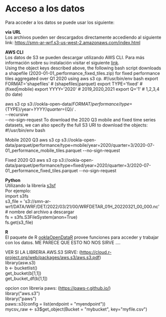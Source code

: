 # Acceso a los datos

Para acceder a los datos se puede usar los siguiente:

**vía URL**<br />
Los archivos pueden ser descargados directamente accediendo al siguiente link: https://smn-ar-wrf.s3-us-west-2.amazonaws.com/index.html

**AWS CLI**<br />
Los datos de S3 se pueden descargar utilizando AWS CLI. Para más información sobre su instalación visitar el siguiente 
[link](https://docs.aws.amazon.com/cli/latest/userguide/getting-started-install.html).<br />
Using the object keys described above, the following bash script downloads a shapefile (2020-01-01_performance_fixed_tiles.zip) for fixed performance tiles aggregated over Q1 2020 using aws s3 cp.
#!/usr/bin/env bash
export FORMAT='shapefiles' # (shapefiles|parquet)
export TYPE='fixed'        # (fixed|mobile)
export YYYY='2020'         # 2019,2020,2021
export Q='1'               # 1,2,3,4 (to date)

aws s3 cp s3://ookla-open-data/${FORMAT}/performance/type=${TYPE}/year=${YYYY}/quarter=${Q}/ . \
--recursive \
--no-sign-request
To download the 2020 Q3 mobile and fixed time series datasets, we can also specify the full S3 URI to download the objects:
#!/usr/bin/env bash

Mobile 2020 Q3
aws s3 cp s3://ookla-open-data/parquet/performance/type=mobile/year=2020/quarter=3/2020-07-01_performance_mobile_tiles.parquet --no-sign-request

Fixed 2020 Q3
aws s3 cp s3://ookla-open-data/parquet/performance/type=fixed/year=2020/quarter=3/2020-07-01_performance_fixed_tiles.parquet --no-sign-request

**Python**<br />
Utilizando la librería [s3sf](https://pypi.org/project/s3fs/) <br />
Por ejemplo: <br />
import s3fs <br />
s3_file = 's3://smn-ar-wrf/DATA/WRF/DET/2022/03/21/00/WRFDETAR_01H_20220321_00_000.nc'   # nombre del archivo a descargar <br />
fs = s3fs.S3FileSystem(anon=True)<br />
fs.get(s3_file)<br />

**R**<br />
El paquete de R [ooklaOpenDataR](https://github.com/teamookla/ooklaOpenDataR) provee funciones para acceder y trabajar con los datos. ME PARECE QUE ESTO NO NOS SIRVE ....<br />

VER SI LA LIBRERIA AWS.S3 SIRVE: (https://cloud.r-project.org/web/packages/aws.s3/aws.s3.pdf)<br />
library(asw.s3)<br />
b <- bucketlist()<br />
get_bucket(b[1,1])<br />
get_bucket_df(b[1,1])<br />

opcion con libreria paws: (https://paws-r.github.io/)<br />
library("aws.s3")<br />
library("paws")<br />
paws::s3(config = list(endpoint = "myendpoint"))<br />
mycsv_raw <- s3$get_object(Bucket = "mybucket", key="myfile.csv")<br />
